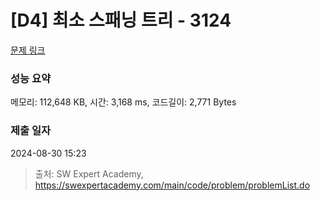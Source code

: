 # [D4] 최소 스패닝 트리 - 3124 

[문제 링크](https://swexpertacademy.com/main/code/problem/problemDetail.do?contestProbId=AV_mSnmKUckDFAWb) 

### 성능 요약

메모리: 112,648 KB, 시간: 3,168 ms, 코드길이: 2,771 Bytes

### 제출 일자

2024-08-30 15:23



> 출처: SW Expert Academy, https://swexpertacademy.com/main/code/problem/problemList.do